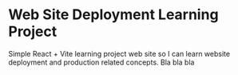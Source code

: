 # Web Site Deployment Learning Project

Simple React + Vite learning project web site so I can learn website deployment and production related concepts. Bla bla bla
